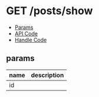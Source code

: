 # GET /posts/show


- [Params](#params)
- [API Code](/kyoppie/kyoppie-api/blob/master/src/endpoints/posts/show.js)
- [Handle Code](/kyoppie/kyoppie-api/blob/master/src/handlers/web/posts/show.js)

## params


name|description
---|---
id|
